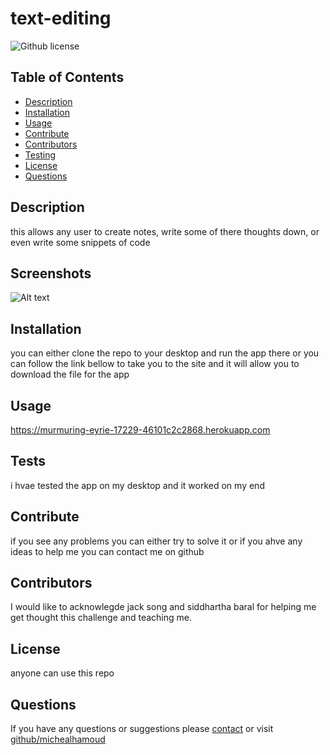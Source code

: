 # text-editing
![Github license](https://img.shields.io/badge/license--blue)
## Table of Contents
* [Description](#description)
* [Installation](#installation)
* [Usage](#usage)
* [Contribute](#contribute)
* [Contributors](#contributors)
* [Testing](#tests)
* [License](#license)
* [Questions](#questions)
## Description
this allows any user to create notes, write some of there thoughts down, or even write some snippets of code
## Screenshots
![Alt text]()
## Installation
you can either clone the repo to your desktop and run the app there or you can follow the link bellow to take you to the site and it will allow you to download the file for the app
## Usage
https://murmuring-eyrie-17229-46101c2c2868.herokuapp.com
## Tests
i hvae tested the app on my desktop and it worked on my end
## Contribute
if you see any problems you can either try to solve it or if you ahve any ideas to help me you can contact me on github
## Contributors
I would like to acknowlegde jack song and siddhartha baral for helping me get thought this challenge and teaching me.
## License
anyone can use this repo
## Questions
If you have any questions or suggestions please [contact](mailto:?subject=README_file_generator) or visit [github/michealhamoud](https://github.com/michealhamoud)
